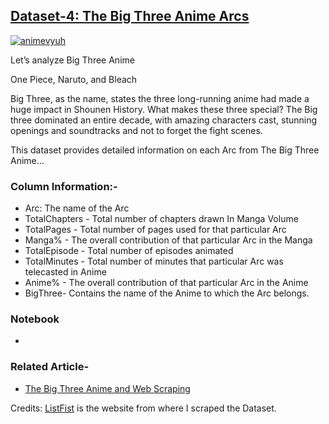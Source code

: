 ## [Dataset-4: The Big Three Anime Arcs](https://www.kaggle.com/datasets/tarundalal/one-piece-arcs)

[![animevyuh](https://animevyuh.org/wp-content/uploads/2021/10/bigthree.png)](https://animevyuh.org/blog)

Let’s analyze Big Three Anime

One Piece, Naruto, and Bleach

Big Three, as the name, states the three long-running anime had made a huge impact in Shounen History. What makes these three special? The Big three dominated an entire decade, with amazing characters cast, stunning openings and soundtracks and not to forget the fight scenes.

This dataset provides detailed information on each Arc from The Big Three Anime...

### Column Information:-

- Arc: The name of the Arc
- TotalChapters - Total number of chapters drawn In Manga Volume
- TotalPages - Total number of pages used for that particular Arc
- Manga% - The overall contribution of that particular Arc in the Manga
- TotalEpisode - Total number of episodes animated
- TotalMinutes - Total number of minutes that particular Arc was telecasted in Anime
- Anime% - The overall contribution of that particular Arc in the Anime
- BigThree- Contains the name of the Anime to which the Arc belongs. 

### Notebook

- **[]()**

### Related Article- 

- [The Big Three Anime and Web Scraping](https://animevyuh.org/the-big-three-anime/)

Credits: [ListFist](https://listfist.com/) is the website from where I scraped the Dataset. 

